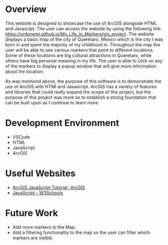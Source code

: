 # Overview

This website is designed to showcase the use of ArcGIS alongside HTML and Javascipt. The user can access the website by using the following link: https://ordonemi.github.io/My_Life_in_Markers/gis_project. 
The website displays a basic map of the city of Queretaro, Mexico which is the city I was born in and spent the majority of my childhood in. Throughout the map the user will be able
to see various markers that point to different locations. Some of these locations are big cultural attractions in Queretaro, while others have big personal meaning in my life. The user 
is able to click on any of the markers to display a popup window that will give more information about the location. 

As was mentiond above, the purpose of this software is to demonstrate the use of ArcGIS with HTMl and Javascript. ArcGIS has a variety of features and libraries that could really expand the scope
of this project, but the purpose of this project was more so to establish a strong foundation that can be built upon as I continue to learn more. 

# Development Environment

* VSCode
* HTML
* JavaScript
* ArcGIS

# Useful Websites

* [ArcGIS JavaScript Tutorial- ArcGIS](https://developers.arcgis.com/documentation/mapping-apis-and-services/tutorials/)
* [JavaScript - W3Schools](https://www.w3schools.com/js/)

# Future Work

* Add more markers to the Map.
* Add a filtering functionality to the map so the user can filter which markers are visible.
